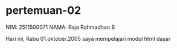 ﻿# pertemuan-02
NIM: 2511500071
NAMA: Raja Rahmadhan B

Hari ini, Rabu 01.oktober.2005 saya mempelajari modul html dasar
